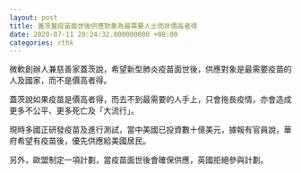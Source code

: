 ```yaml
---
layout: post
title: 蓋茨冀疫苗面世後供應對象為最需要人士而非價高者得
date: 2020-07-11 20:24:32.000000000 +08:00
categories: rthk
---
```


微軟創辦人兼慈善家蓋茨說，希望新型肺炎疫苗面世後，供應對象是最需要疫苗的人及國家，而不是價高者得。

蓋茨說如果疫苗是價高者得，而去不到最需要的人手上，只會拖長疫情，亦會造成更多不公平、更多死亡及「大流行」。

現時多國正研發疫苗及進行測試，當中美國已投資數十億美元，據報有官員說，華府希望有疫苗後，優先供應給美國居民。

另外，歐盟制定一項計劃，當疫苗面世後會確保供應，英國拒絕參與計劃。
